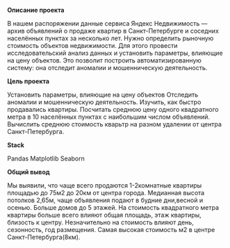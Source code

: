 **Описание проекта**

В нашем распоряжении данные сервиса Яндекс Недвижимость — архив объявлений о продаже квартир в Санкт-Петербурге и соседних населённых пунктах за несколько лет. Нужно определить рыночную стоимость объектов недвижимости. Для этого провести исследовательский анализ данных и установить параметры, влияющие на цену объектов. Это позволит построить автоматизированную систему: она отследит аномалии и мошенническую деятельность.

**Цель проекта**

Установить параметры, влияющие на цену объектов
Отследить аномалии и мошенническую деятельность.
Изучить, как быстро продавались квартиры. 
Посчитать среднюю цену одного квадратного метра в 10 населённых пунктах с наибольшим числом объявлений.
Вычислить среднюю стоимость кварьтр на разном удалении от центра Санкт-Петербурга.

**Stack**

Pandas
Matplotlib
Seaborn

**Общий вывод**

Мы выявили, что чаще всего продаются 1-2комнатные квартиры площадью до 75м2 до 20км от центра города. Медианная высота потолков 2,65м, чаще объявления подают в будние дни,весной и осенью. Больше домов до 5 этажей. На стоимость квадратного метра квартиры больше всего влияют общая площадь, этаж квартиры, близость к центру. Незначительно на стоимость влияют день, сезонность, год размещения. Самая высокая стоимость м2 в центре Санкт-Петербурга(8км).

